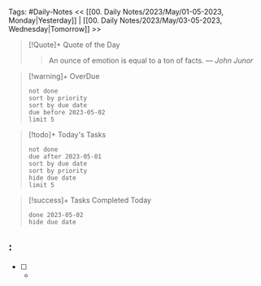 Tags: #Daily-Notes
<< [[00. Daily Notes/2023/May/01-05-2023, Monday|Yesterday]] | [[00. Daily Notes/2023/May/03-05-2023, Wednesday|Tomorrow]] >>

> [!Quote]+ Quote of the Day  
> > An ounce of emotion is equal to a ton of facts.
> — <cite>John Junor</cite>

> [!warning]+ OverDue  
> ```tasks  
> not done  
> sort by priority 
> sort by due date  
> due before 2023-05-02  
> limit 5  
> ```

> [!todo]+ Today's Tasks  
> ```tasks  
> not done  
> due after 2023-05-01  
> sort by due date   
> sort by priority 
> hide due date  
> limit 5  
> ```

> [!success]+ Tasks Completed Today  
> ```tasks  
> done 2023-05-02  
> hide due date  

## :
- [ ] *